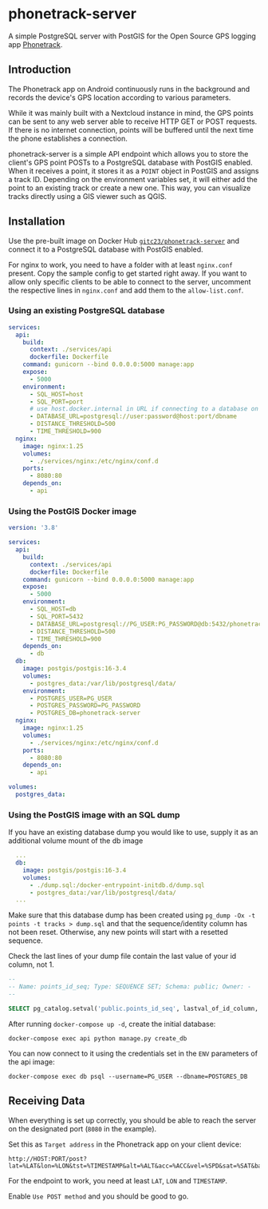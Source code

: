 # phonetrack-server
A simple PostgreSQL server with PostGIS for the Open Source GPS logging app [Phonetrack](https://f-droid.org/en/packages/net.eneiluj.nextcloud.phonetrack/).

## Introduction
The Phonetrack app on Android continuously runs in the background and records the device's GPS location according to various parameters.

While it was mainly built with a Nextcloud instance in mind, the GPS points can be sent to any web server able to receive HTTP GET or POST requests.
If there is no internet connection, points will be buffered until the next time the phone establishes a connection.

phonetrack-server is a simple API endpoint which allows you to store the client's GPS point POSTs to a PostgreSQL database with PostGIS enabled. When it receives a point, it stores it as a `POINT` object in PostGIS and assigns a track ID. Depending on the environment variables set, it will either add the point to an existing track or create a new one. This way, you can visualize tracks directly using a GIS viewer such as QGIS.

## Installation
Use the pre-built image on Docker Hub [`gitc23/phonetrack-server`](https://hub.docker.com/r/gitc23/phonetrack-server) and connect it to a PostgreSQL database with PostGIS enabled.

For nginx to work, you need to have a folder with at least `nginx.conf` present. Copy the sample config to get started right away. If you want to allow only specific clients to be able to connect to the server, uncomment the respective lines in `nginx.conf` and add them to the `allow-list.conf`.

### Using an existing PostgreSQL database

```yaml
services:
  api:
    build: 
      context: ./services/api
      dockerfile: Dockerfile
    command: gunicorn --bind 0.0.0.0:5000 manage:app
    expose:
      - 5000
    environment:
      - SQL_HOST=host
      - SQL_PORT=port
      # use host.docker.internal in URL if connecting to a database on the same machine
      - DATABASE_URL=postgresql://user:password@host:port/dbname
      - DISTANCE_THRESHOLD=500
      - TIME_THRESHOLD=900
  nginx:
    image: nginx:1.25
    volumes:
      - ./services/nginx:/etc/nginx/conf.d
    ports:
      - 8080:80
    depends_on:
      - api
```

### Using the PostGIS Docker image
```yaml
version: '3.8'

services:
  api:
    build: 
      context: ./services/api
      dockerfile: Dockerfile
    command: gunicorn --bind 0.0.0.0:5000 manage:app
    expose:
      - 5000
    environment:
      - SQL_HOST=db
      - SQL_PORT=5432
      - DATABASE_URL=postgresql://PG_USER:PG_PASSWORD@db:5432/phonetrack-server
      - DISTANCE_THRESHOLD=500
      - TIME_THRESHOLD=900
    depends_on:
      - db
  db:
    image: postgis/postgis:16-3.4
    volumes:
      - postgres_data:/var/lib/postgresql/data/
    environment:
      - POSTGRES_USER=PG_USER
      - POSTGRES_PASSWORD=PG_PASSWORD
      - POSTGRES_DB=phonetrack-server
  nginx:
    image: nginx:1.25
    volumes:
      - ./services/nginx:/etc/nginx/conf.d
    ports:
      - 8080:80
    depends_on:
      - api

volumes:
  postgres_data:
```

### Using the PostGIS image with an SQL dump
If you have an existing database dump you would like to use, supply it as an additional volume mount of the db image
```yaml
  ...
  db:
    image: postgis/postgis:16-3.4
    volumes:
      - ./dump.sql:/docker-entrypoint-initdb.d/dump.sql
      - postgres_data:/var/lib/postgresql/data/
  ...
```

Make sure that this database dump has been created using `pg_dump -Ox -t points -t tracks > dump.sql`
and that the sequence/identity column has not been reset. Otherwise, any new points will start with a resetted sequence.

Check the last lines of your dump file contain the last value of your id column, not 1.
```sql
--
-- Name: points_id_seq; Type: SEQUENCE SET; Schema: public; Owner: -
--

SELECT pg_catalog.setval('public.points_id_seq', lastval_of_id_column, true);
```

After running `docker-compose up -d`, create the initial database:
```shell
docker-compose exec api python manage.py create_db
```

You can now connect to it using the credentials set in the `ENV` parameters of the api image:
```shell
docker-compose exec db psql --username=PG_USER --dbname=POSTGRES_DB
```

## Receiving Data
When everything is set up correctly, you should be able to reach the server on the designated port (`8080` in the example).

Set this as `Target address` in the Phonetrack app on your client device: 
```
http://HOST:PORT/post?lat=%LAT&lon=%LON&tst=%TIMESTAMP&alt=%ALT&acc=%ACC&vel=%SPD&sat=%SAT&batt=%BATT&tid=%UA
```
For the endpoint to work, you need at least `LAT`, `LON` and `TIMESTAMP`.

Enable `Use POST method` and you should be good to go.